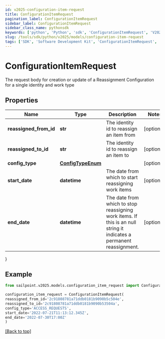 ```yaml
---
id: v2025-configuration-item-request
title: ConfigurationItemRequest
pagination_label: ConfigurationItemRequest
sidebar_label: ConfigurationItemRequest
sidebar_class_name: pythonsdk
keywords: ['python', 'Python', 'sdk', 'ConfigurationItemRequest', 'V2025ConfigurationItemRequest'] 
slug: /tools/sdk/python/v2025/models/configuration-item-request
tags: ['SDK', 'Software Development Kit', 'ConfigurationItemRequest', 'V2025ConfigurationItemRequest']
---
```


# ConfigurationItemRequest

The request body for creation or update of a Reassignment Configuration for a single identity and work type

## Properties

Name | Type | Description | Notes
------------ | ------------- | ------------- | -------------
**reassigned_from_id** | **str** | The identity id to reassign an item from | [optional] 
**reassigned_to_id** | **str** | The identity id to reassign an item to | [optional] 
**config_type** | [**ConfigTypeEnum**](config-type-enum) |  | [optional] 
**start_date** | **datetime** | The date from which to start reassigning work items | [optional] 
**end_date** | **datetime** | The date from which to stop reassigning work items.  If this is an null string it indicates a permanent reassignment. | [optional] 
}

## Example

```python
from sailpoint.v2025.models.configuration_item_request import ConfigurationItemRequest

configuration_item_request = ConfigurationItemRequest(
reassigned_from_id='2c91808781a71ddb0181b9090b5c504e',
reassigned_to_id='2c91808781a71ddb0181b9090b53504a',
config_type='ACCESS_REQUESTS',
start_date='2022-07-21T11:13:12.345Z',
end_date='2022-07-30T17:00Z'
)

```
[[Back to top]](#) 

